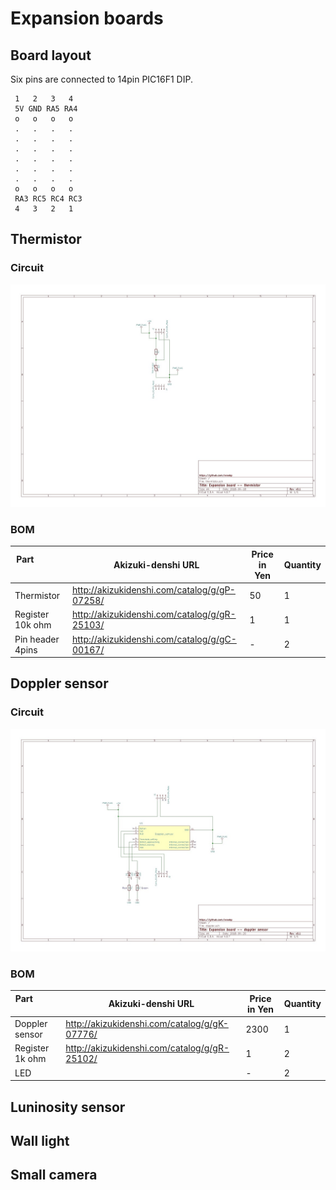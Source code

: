 # Expansion boards

## Board layout

Six pins are connected to 14pin PIC16F1 DIP.

```
 1   2   3   4
 5V GND RA5 RA4
 o   o   o   o
 .   .   .   .
 .   .   .   .
 .   .   .   .
 .   .   .   .
 .   .   .   .
 .   .   .   .
 o   o   o   o
 RA3 RC5 RC4 RC3
 4   3   2   1
```

## Thermistor

### Circuit

![thermistor](./KiCAD/circuit/thermistor/thermistor_v0.1.jpg)

### BOM

|Part                      |Akizuki-denshi URL |Price in Yen |Quantity|
|--------------------------|-------------------|-------------|--------|
|Thermistor  |http://akizukidenshi.com/catalog/g/gP-07258/|50|1|
|Register 10k ohm          |http://akizukidenshi.com/catalog/g/gR-25103/|1|1|
|Pin header 4pins          |http://akizukidenshi.com/catalog/g/gC-00167/|-|2|

## Doppler sensor

### Circuit

![doppler](./KiCAD/circuit/doppler/doppler_v0.1.jpg)

### BOM

|Part                      |Akizuki-denshi URL |Price in Yen |Quantity|
|--------------------------|-------------------|-------------|--------|
|Doppler sensor  |http://akizukidenshi.com/catalog/g/gK-07776/|2300|1|
|Register 1k ohm           |http://akizukidenshi.com/catalog/g/gR-25102/|1|2|
|LED           ||-|2|

## Luninosity sensor

## Wall light

## Small camera
